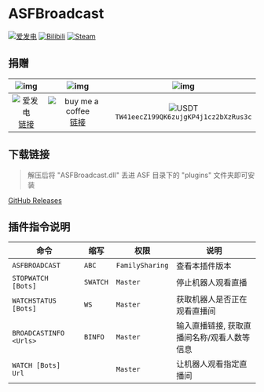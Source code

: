 # ASFBroadcast

[![爱发电](https://img.shields.io/badge/爱发电-chr__-ea4aaa.svg?logo=github-sponsors)](https://afdian.net/@chr233)
[![Bilibili](https://img.shields.io/badge/bilibili-Chr__-00A2D8.svg?logo=bilibili)](https://space.bilibili.com/5805394)
[![Steam](https://img.shields.io/badge/steam-Chr__-1B2838.svg?logo=steam)](https://steamcommunity.com/id/Chr_)

## 捐赠

|               ![img][afdian_qr]                |                   ![img][bmac_qr]                   |                       ![img][usdt_qr]                       |
| :--------------------------------------------: | :-------------------------------------------------: | :---------------------------------------------------------: |
| ![爱发电][afdian_img] <br> [链接][afdian_link] | ![buy me a coffee][bmac_img] <br> [链接][bmac_link] | ![USDT][usdt_img] <br> `TW41eecZ199QK6zujgKP4j1cz2bXzRus3c` |

[afdian_qr]: https://raw.chrxw.com/chr233/master/afadian_qr.png
[afdian_img]: https://img.shields.io/badge/爱发电-@chr__-ea4aaa.svg?logo=github-sponsors
[afdian_link]: https://afdian.com/@chr233
[bmac_qr]: https://raw.chrxw.com/chr233/master/bmc_qr.png
[bmac_img]: https://img.shields.io/badge/buy%20me%20a%20coffee-@chr233-yellow?logo=buymeacoffee
[bmac_link]: https://www.buymeacoffee.com/chr233
[usdt_qr]: https://raw.chrxw.com/chr233/master/usdt_qr.png
[usdt_img]: https://img.shields.io/badge/USDT-TRC20-2354e6.svg?logo=bitcoin

## 下载链接

> 解压后将 "ASFBroadcast.dll" 丢进 ASF 目录下的 "plugins" 文件夹即可安装

[GitHub Releases](https://github.com/chr233/ASFBroadcast/releases)

## 插件指令说明

| 命令                   | 缩写     | 权限            | 说明                                        |
| ---------------------- | -------- | --------------- | ------------------------------------------- |
| `ASFBROADCAST`         | `ABC`    | `FamilySharing` | 查看本插件版本                              |
| `STOPWATCH [Bots]`     | `SWATCH` | `Master`        | 停止机器人观看直播                          |
| `WATCHSTATUS [Bots]`   | `WS`     | `Master`        | 获取机器人是否正在观看直播间                |
| `BROADCASTINFO <Urls>` | `BINFO`  | `Master`        | 输入直播链接, 获取直播间名称/观看人数等信息 |
| `WATCH [Bots] Url`     |          | `Master`        | 让机器人观看指定直播间                      |
